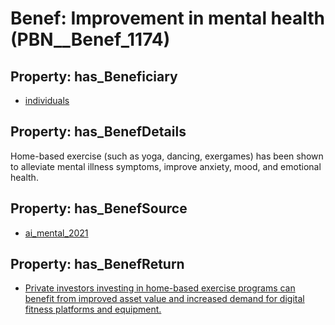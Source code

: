 # Benef: __Improvement in mental health__ (PBN__Benef_1174)

## Property: has_Beneficiary

* [individuals](../Stakeholder/PBN__Stakeholder_20)

## Property: has_BenefDetails

Home-based exercise (such as yoga, dancing, exergames) has been shown to alleviate mental illness symptoms, improve anxiety, mood, and emotional health.

## Property: has_BenefSource

* [ai_mental_2021](../Article/PBN__Article_242)

## Property: has_BenefReturn

* [Private investors investing in home-based exercise programs can benefit from improved asset value and increased demand for digital fitness platforms and equipment.](../BenefReturn/PBN__BenefReturn_1308)


